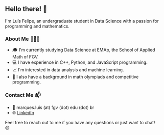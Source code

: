 ## Hello there! 👋

I'm Luís Felipe, an undergraduate student in Data Science with a passion for programming and mathematics.

### About Me 🧑🏻‍💻

- 🎓 I'm currently studying Data Science at EMAp, the School of Applied Math of FGV.
- 💻 I have experience in C++, Python, and JavaScript programming.
- 📈 I'm interested in data analysis and machine learning.
- 🧮 I also have a background in math olympiads and competitive programming.

### Contact Me 📬

- 📧 marques.luis (at) fgv (dot) edu (dot) br
- 🌐 [LinkedIn](https://www.linkedin.com/in/luis-felipe-marques/)

Feel free to reach out to me if you have any questions or just want to chat! 😊
